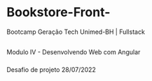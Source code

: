 # Bookstore-Front-
Bootcamp Geração Tech Unimed-BH | Fullstack

##
Modulo IV - Desenvolvendo Web com Angular

###
Desafio de projeto 28/07/2022